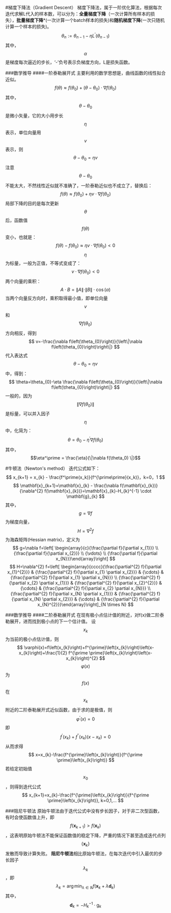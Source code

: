 #梯度下降法（Gradient Descent）
梯度下降法，属于一阶优化算法，根据每次迭代求解L代入的样本数，可以分为：**全量梯度下降**（一次计算所有样本的损失），**批量梯度下降***(一次计算一个batch样本的损失)和**随机梯度下降**(一次只随机计算一个样本的损失)。
$$
\theta_{n} := \theta_{n-1} - \eta L^{\prime}(\theta_{n-1})
$$
其中，$$\alpha$$是梯度每次逼近的步长，‘-’负号表示负梯度方向，L是损失函数。

###数学推导
####一阶泰勒展开式
主要利用的数学思想是，曲线函数的线性拟合近似。
$$
f(\theta) \approx f\left(\theta_{0}\right)+\left(\theta-\theta_{0}\right) \cdot \nabla f\left(\theta_{0}\right)
$$
其中，$$\theta-\theta_0$$是微小矢量，它的大小用步长$$\eta$$表示，单位向量用$$v$$表示，则
$$
\theta-\theta_0=\eta v
$$
注意$$\theta-\theta_0$$不能太大，不然线性近似就不准确了，一阶泰勒近似也不成立了，替换后：
$$
f(\theta) \approx f\left(\theta_{0}\right)+\eta v \cdot \nabla f\left(\theta_{0}\right)
$$
局部下降的目的是每次更新$$\theta$$后，函数值$$f(\theta)$$变小，也就是：
$$
f(\theta)-f\left(\theta_{0}\right) \approx \eta v \cdot \nabla f\left(\theta_{0}\right) < 0 
$$
$$\eta$$为标量，一般为正值，不等式变成了：
$$
v \cdot \nabla f(\theta_0) < 0
$$
两个向量的乘积：
$$
A \cdot B=\|A\| \cdot\|B\| \cdot \cos (\alpha)
$$
当两个向量反方向时，乘积取得最小值，即单位向量$$v$$和$$\nabla f(\theta_0)$$方向相反，得到
$$
v=-\frac{\nabla f\left(\theta_{0}\right)}{\left\|\nabla f\left(\theta_{0}\right)\right\|}
$$
代入表达式$$\theta-\theta_0=\eta v$$中，得到：
$$
\theta=\theta_{0}-\eta \frac{\nabla f\left(\theta_{0}\right)}{\left\|\nabla f\left(\theta_{0}\right)\right\|}
$$
一般的，因为$$\left\|\nabla f\left(\theta_{0}\right)\right\|$$ 是标量，可以并入因子$$\eta$$中，化简为：
$$
\theta=\theta_{0}-\eta^\prime\nabla f\left(\theta_{0}\right)
$$
其中，$$\eta^\prime = \frac{\eta}{\|\nabla f(\theta_0) \|}$$

#牛顿法（Newton's method）
迭代公式如下：
$$
x_{k+1} = x_{k} - \frac{f^\prime(x_k)}{f^{\prime\prime}(x_k)}，k=0，1
$$
$$
\mathbf{x}_{k+1}=\mathbf{x}_{k} - \frac{\nabla f(\mathbf{x}_{k})}{\nabla^{2} f(\mathbf{x}_{k})}=\mathbf{x}_{k}-H_{k}^{-1} \cdot \mathbf{g}_{k}
$$
其中，$$g=\nabla f$$为梯度向量，$$H=\nabla^{2}f$$为海森矩阵(Hessian matrix)，定义为
$$
g=\nabla f=\left[ \begin{array}{c}{\frac{\partial f}{\partial x_{1}}} \\ {\frac{\partial f}{\partial x_{2}}} \\ {\vdots} \\ {\frac{\partial f}{\partial x_{N}}}\end{array}\right]
$$
$$
H=\nabla^{2} f=\left[ \begin{array}{cccc}{\frac{\partial^{2} f}{\partial x_{1}^{2}}} & {\frac{\partial^{2} f}{\partial x_{1} \partial x_{2}}} & {\cdots} & {\frac{\partial^{2} f}{\partial x_{1} \partial x_{N}}} \\ {\frac{\partial^{2} f}{\partial x_{2} \partial x_{1}}} & {\frac{\partial^{2} f}{\partial x_{2}^{2}}} & {\cdots} & {\frac{\partial^{2} f}{\partial x_{2} \partial x_{N}}} \\ {\frac{\partial^{2} f}{\partial x_{N} \partial x_{1}}} & {\frac{\partial^{2} f}{\partial x_{N} \partial x_{2}}} & {\cdots} & {\frac{\partial^{2} f}{\partial x_{N}^{2}}}\end{array}\right]_{N \times N}
$$

###数学推导
####二阶泰勒展开式
在现有极小点估计值的附近，对f(x)做二阶泰勒展开，进而找到极小点的下一个估计值。
设$$x_k$$为当前的极小点估计值，则
$$
\varphi(x)=f\left(x_{k}\right)+f^{\prime}\left(x_{k}\right)\left(x-x_{k}\right)+\frac{1}{2} f^{\prime \prime}\left(x_{k}\right)\left(x-x_{k}\right)^{2}
$$
$$\varphi(x)$$为$$f(x)$$在$$x_k$$附近的二阶泰勒展开式近似函数，由于求的是极值，则
$$
\varphi^{\prime}(x)=0
$$
即
$$
f^{\prime}\left(x_{k}\right)+f^{\prime \prime}\left(x_{k}\right)\left(x-x_{k}\right)=0
$$
从而求得
$$
x=x_{k}-\frac{f^{\prime}\left(x_{k}\right)}{f^{\prime \prime}\left(x_{k}\right)}
$$
若给定初始值$$x_0$$，则得到迭代公式
$$
x_{k+1}=x_{k}-\frac{f^{\prime}\left(x_{k}\right)}{f^{\prime \prime}\left(x_{k}\right)}, k=0,1,...
$$

###阻尼牛顿法
原始牛顿法由于迭代公式中没有步长因子，对于非二次型函数，有时会使函数值上升，即$$f\left(\mathbf{x}_{k+1}\right)>f\left(\mathbf{x}_{k}\right)$$，这表明原始牛顿法不能保证函数值的稳定下降，严重的情况下甚至造成迭代点列$$\{\mathbf{x}_k\}$$发散而导致计算失败。
**阻尼牛顿法**相比原始牛顿法，在每次迭代中引入最优的步长因子$$\lambda_{k}$$，即
$$
\lambda_{k}=\arg \min _{\lambda \in \mathbb{R}} f\left(\mathbf{x}_{k}+\lambda \mathbf{d}_{k}\right)
$$
其中，$$\mathbf{d}_{k}=-H_{k}^{-1} \cdot \mathrm{g}_{k}$$

